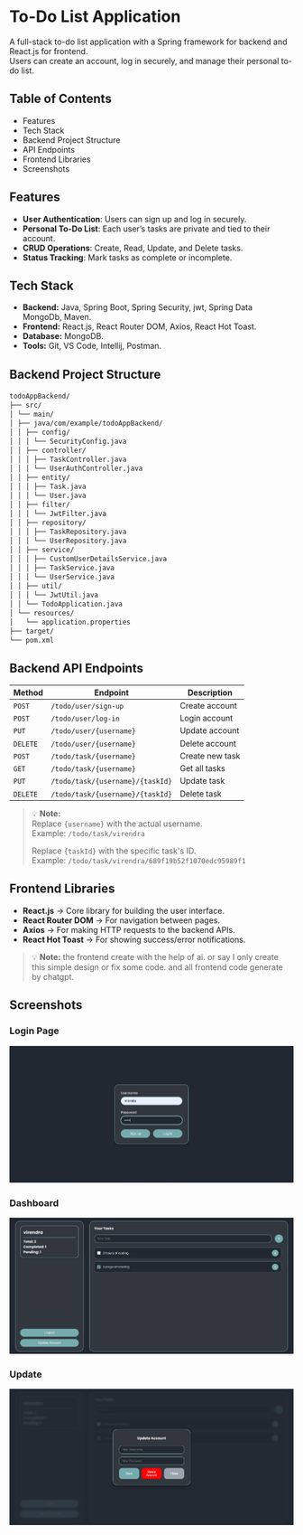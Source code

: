 # To-Do List Application

A full-stack to-do list application with a Spring framework for backend and React.js for frontend.  
Users can create an account, log in securely, and manage their personal to-do list.

## Table of Contents
- Features
- Tech Stack
- Backend Project Structure
- API Endpoints
- Frontend Libraries
- Screenshots

## Features
- **User Authentication**: Users can sign up and log in securely.
- **Personal To-Do List**: Each user’s tasks are private and tied to their account.
- **CRUD Operations**: Create, Read, Update, and Delete tasks.
- **Status Tracking**: Mark tasks as complete or incomplete.

## Tech Stack
- **Backend:** Java, Spring Boot, Spring Security, jwt, Spring Data MongoDb, Maven.
- **Frontend:** React.js, React Router DOM, Axios, React Hot Toast.
- **Database:** MongoDB.
- **Tools:** Git, VS Code, Intellij, Postman.

## Backend Project Structure
```
todoAppBackend/
├── src/
│ └── main/
│ ├── java/com/example/todoAppBackend/
│ │ ├── config/
│ │ │ └── SecurityConfig.java
│ │ ├── controller/
│ │ │ ├── TaskController.java
│ │ │ └── UserAuthController.java
│ │ ├── entity/
│ │ │ ├── Task.java
│ │ │ └── User.java
│ │ ├── filter/
│ │ │ └── JwtFilter.java
│ │ ├── repository/
│ │ │ ├── TaskRepository.java
│ │ │ └── UserRepository.java
│ │ ├── service/
│ │ │ ├── CustomUserDetailsService.java
│ │ │ ├── TaskService.java
│ │ │ └── UserService.java
│ │ ├── util/
│ │ │ └── JwtUtil.java
│ │ └── TodoApplication.java
│ └── resources/
│   └── application.properties
├── target/
└── pom.xml
```


## Backend API Endpoints

| Method   | Endpoint                                    | Description               |
|----------|---------------------------------------------|---------------------------|
| `POST`   | `/todo/user/sign-up`                        | Create account            |
| `POST`   | `/todo/user/log-in`                         | Login account             |
| `PUT`    | `/todo/user/{username}`                     | Update account            |
| `DELETE` | `/todo/user/{username}`                     | Delete account            |
| `POST`   | `/todo/task/{username}`                     | Create new task           |
| `GET`    | `/todo/task/{username}`                     | Get all tasks             |
| `PUT`    | `/todo/task/{username}/{taskId}`            | Update task               |
| `DELETE` | `/todo/task/{username}/{taskId}`            | Delete task               |

> 💡 **Note:**  
> Replace `{username}` with the actual username.  
> Example: `/todo/task/virendra`  
>  
> Replace `{taskId}` with the specific task's ID.  
> Example: `/todo/task/virendra/689f19b52f1070edc95989f1`

## Frontend Libraries
- **React.js** → Core library for building the user interface.
- **React Router DOM** → For navigation between pages.  
- **Axios** → For making HTTP requests to the backend APIs.  
- **React Hot Toast** → For showing success/error notifications.  

> 💡 **Note:**
>the frontend create with the help of ai. or say I only create this simple design or fix some code. and all frontend code generate by chatgpt.

## Screenshots

### Login Page
![Login Page](screenshot/login.png)

### Dashboard
![Dashboard](screenshot/dashboard.png)

### Update
![Update](screenshot/update.png)